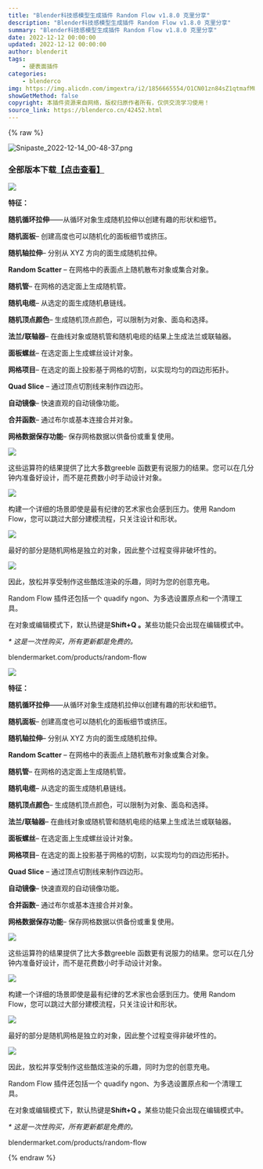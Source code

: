 ```yaml
---
title: "Blender科技感模型生成插件 Random Flow v1.8.0 克里分享"
description: "Blender科技感模型生成插件 Random Flow v1.8.0 克里分享"
summary: "Blender科技感模型生成插件 Random Flow v1.8.0 克里分享"
date: 2022-12-12 00:00:00
updated: 2022-12-12 00:00:00
author: blenderit
tags: 
    - 硬表面插件
categories:
    - blenderco
img: https://img.alicdn.com/imgextra/i2/1856665554/O1CN01zn84sZ1qtmafMU4NU_!!1856665554.jpg
showGetMethod: false
copyright: 本插件资源来自网络，版权归原作者所有，仅供交流学习使用！
source_link: https://blenderco.cn/42452.html
---
```


{% raw %}
<p><img class="aligncenter" src="https://img.alicdn.com/imgextra/i3/1856665554/O1CN011DunJR1qtmYF0pkv1_!!1856665554.png" alt="Snipaste_2022-12-14_00-48-37.png"></p><h3>全部版本下载<a href="https://blenderco.cn/?s=Random+Flow&amp;cat=">【点击查看】</a></h3><div class="article-content clearfix">
<p><img class="loaded" src="https://img.c4dco.com/img/C4Dmx20220303232010.png" data-original="https://img.c4dco.com/img/C4Dmx20220303232010.png"></p>
<p class="western"><b>特征：</b></p>
<p class="western"><b>随机循环拉伸</b>——从循环对象生成随机拉伸以创建有趣的形状和细节。</p>
<p class="western"><b>随机面板</b>– 创建高度也可以随机化的面板细节或挤压。</p>
<p class="western"><b>随机轴拉伸</b>– 分别从 XYZ 方向的面生成随机拉伸。</p>
<p class="western"><b>Random Scatter</b> – 在网格中的表面点上随机散布对象或集合对象。</p>
<p class="western"><b>随机管</b>– 在网格的选定面上生成随机管。</p>
<p class="western"><b>随机电缆</b>– 从选定的面生成随机悬链线。</p>
<p class="western"><b>随机顶点颜色</b>– 生成随机顶点颜色，可以限制为对象、面岛和选择。</p>
<p class="western"><b>法兰/联轴器</b>– 在曲线对象或随机管和随机电缆的结果上生成法兰或联轴器。</p>
<p class="western"><b>面板螺丝</b>– 在选定面上生成螺丝设计对象。</p>
<p class="western"><b>网格项目</b>– 在选定的面上投影基于网格的切割，以实现均匀的四边形拓扑。</p>
<p class="western"><b>Quad Slice</b> – 通过顶点切割线来制作四边形。</p>
<p class="western"><b>自动镜像</b>– 快速直观的自动镜像功能。</p>
<p class="western"><b>合并函数</b>– 通过布尔或基本连接合并对象。</p>
<p class="western"><b>网格数据保存功能</b>– 保存网格数据以供备份或重复使用。</p>
<p class="western"><img class="loaded" src="https://markets-rails.s3.amazonaws.com/cache/2fb9a453d4a37487032a69ef488a609c.jpg" data-original="https://markets-rails.s3.amazonaws.com/cache/2fb9a453d4a37487032a69ef488a609c.jpg"></p>
<p class="western">这些运算符的结果提供了比大多数greeble 函数更有说服力的结果。您可以在几分钟内准备好设计，而不是花费数小时手动设计对象。</p>
<p class="western"><img class="loaded" src="https://markets-rails.s3.amazonaws.com/cache/e9480925c49fae268e0d0771b4c3e0b4.jpg" data-original="https://markets-rails.s3.amazonaws.com/cache/e9480925c49fae268e0d0771b4c3e0b4.jpg"></p>
<p class="western">构建一个详细的场景即使是最有纪律的艺术家也会感到压力。使用 Random Flow，您可以跳过大部分建模流程，只关注设计和形状。</p>
<p class="western"><img class="loaded" src="https://markets-rails.s3.amazonaws.com/cache/4763206874ad86e5ff3311a9e6cf7f19.jpg" data-original="https://markets-rails.s3.amazonaws.com/cache/4763206874ad86e5ff3311a9e6cf7f19.jpg"></p>
<p class="western">最好的部分是随机网格是独立的对象，因此整个过程变得非破坏性的。</p>
<p class="western"><img class="loaded" src="https://markets-rails.s3.amazonaws.com/cache/bbc3f0f9816510b1c7bcdcabee9a9b4a.jpg" data-original="https://markets-rails.s3.amazonaws.com/cache/bbc3f0f9816510b1c7bcdcabee9a9b4a.jpg"></p>
<p class="western">因此，放松并享受制作这些酷炫渲染的乐趣，同时为您的创意充电。</p>
<p class="western">Random Flow 插件还包括一个 quadify ngon、为多选设置原点和一个清理工具。</p>
<p class="western">在对象或编辑模式下，默认热键是<b>Shift+Q 。</b>某些功能只会出现在编辑模式中。</p>
<p class="western"><i>* 这是一次性购买，所有更新都是免费的。</i></p>
<p>blendermarket.com/products/random-flow</p>
</div><p><img class="loaded" src="https://img.c4dco.com/img/C4Dmx20220303232010.png" data-original="https://img.c4dco.com/img/C4Dmx20220303232010.png"></p><p class="western"><b>特征：</b></p><p class="western"><b>随机循环拉伸</b>——从循环对象生成随机拉伸以创建有趣的形状和细节。</p><p class="western"><b>随机面板</b>– 创建高度也可以随机化的面板细节或挤压。</p><p class="western"><b>随机轴拉伸</b>– 分别从 XYZ 方向的面生成随机拉伸。</p><p class="western"><b>Random Scatter</b> – 在网格中的表面点上随机散布对象或集合对象。</p><p class="western"><b>随机管</b>– 在网格的选定面上生成随机管。</p><p class="western"><b>随机电缆</b>– 从选定的面生成随机悬链线。</p><p class="western"><b>随机顶点颜色</b>– 生成随机顶点颜色，可以限制为对象、面岛和选择。</p><p class="western"><b>法兰/联轴器</b>– 在曲线对象或随机管和随机电缆的结果上生成法兰或联轴器。</p><p class="western"><b>面板螺丝</b>– 在选定面上生成螺丝设计对象。</p><p class="western"><b>网格项目</b>– 在选定的面上投影基于网格的切割，以实现均匀的四边形拓扑。</p><p class="western"><b>Quad Slice</b> – 通过顶点切割线来制作四边形。</p><p class="western"><b>自动镜像</b>– 快速直观的自动镜像功能。</p><p class="western"><b>合并函数</b>– 通过布尔或基本连接合并对象。</p><p class="western"><b>网格数据保存功能</b>– 保存网格数据以供备份或重复使用。</p><p class="western"><img class="loaded" src="https://markets-rails.s3.amazonaws.com/cache/2fb9a453d4a37487032a69ef488a609c.jpg" data-original="https://markets-rails.s3.amazonaws.com/cache/2fb9a453d4a37487032a69ef488a609c.jpg"></p><p class="western">这些运算符的结果提供了比大多数greeble 函数更有说服力的结果。您可以在几分钟内准备好设计，而不是花费数小时手动设计对象。</p><p class="western"><img class="loaded" src="https://markets-rails.s3.amazonaws.com/cache/e9480925c49fae268e0d0771b4c3e0b4.jpg" data-original="https://markets-rails.s3.amazonaws.com/cache/e9480925c49fae268e0d0771b4c3e0b4.jpg"></p><p class="western">构建一个详细的场景即使是最有纪律的艺术家也会感到压力。使用 Random Flow，您可以跳过大部分建模流程，只关注设计和形状。</p><p class="western"><img class="loaded" src="https://markets-rails.s3.amazonaws.com/cache/4763206874ad86e5ff3311a9e6cf7f19.jpg" data-original="https://markets-rails.s3.amazonaws.com/cache/4763206874ad86e5ff3311a9e6cf7f19.jpg"></p><p class="western">最好的部分是随机网格是独立的对象，因此整个过程变得非破坏性的。</p><p class="western"><img class="loaded" src="https://markets-rails.s3.amazonaws.com/cache/bbc3f0f9816510b1c7bcdcabee9a9b4a.jpg" data-original="https://markets-rails.s3.amazonaws.com/cache/bbc3f0f9816510b1c7bcdcabee9a9b4a.jpg"></p><p class="western">因此，放松并享受制作这些酷炫渲染的乐趣，同时为您的创意充电。</p><p class="western">Random Flow 插件还包括一个 quadify ngon、为多选设置原点和一个清理工具。</p><p class="western">在对象或编辑模式下，默认热键是<b>Shift+Q 。</b>某些功能只会出现在编辑模式中。</p><p class="western"><i>* 这是一次性购买，所有更新都是免费的。</i></p><p>blendermarket.com/products/random-flow</p><div class="article-act"></div>
<div style="display: none">blenderco</div>
{% endraw %}